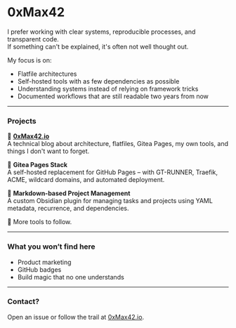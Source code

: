 # 0xMax42

I prefer working with clear systems, reproducible processes, and transparent code.  
If something can't be explained, it's often not well thought out.

My focus is on:

- Flatfile architectures  
- Self-hosted tools with as few dependencies as possible  
- Understanding systems instead of relying on framework tricks  
- Documented workflows that are still readable two years from now

---

### Projects

🧩 **[0xMax42.io](https://0xmax42.io)**  
A technical blog about architecture, flatfiles, Gitea Pages, my own tools, and things I don't want to forget.

📁 **Gitea Pages Stack**  
A self-hosted replacement for GitHub Pages – with GT-RUNNER, Traefik, ACME, wildcard domains, and automated deployment.

📜 **Markdown-based Project Management**  
A custom Obsidian plugin for managing tasks and projects using YAML metadata, recurrence, and dependencies.

🔧 More tools to follow.

---

### What you won’t find here

- Product marketing  
- GitHub badges  
- Build magic that no one understands

---

### Contact?

Open an issue or follow the trail at [0xMax42.io](https://0xmax42.io).
